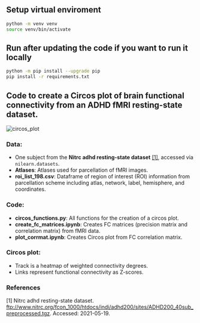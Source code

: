 ## Setup virtual enviroment
```bash
python -m venv venv
source venv/bin/activate
```

## Run after updating the code if you want to run it locally
```bash
python -m pip install --upgrade pip
pip install -r requirements.txt
```

## Code to create a Circos plot of brain functional connectivity from an ADHD fMRI resting-state dataset.

![circos_plot](https://github.com/DoraBeslic/Brain-Connectivity-Viz/assets/122387780/c57ef3d0-87b2-4926-9f03-46e9d203cca5)

### Data: 
- One subject from the **Nitrc adhd resting-state dataset** [[1]](#1), accessed via `nilearn.datasets`.
- **Atlases**: Atlases used for parcellation of fMRI images.
- **roi_list_198.csv**: Dataframe of region of interest (ROI) information from parcellation scheme including atlas, network, label, hemisphere, and coordinates. 

### Code:
- **circos_functions.py**: All functions for the creation of a circos plot.
- **create_fc_matrices.ipynb**: Creates FC matrices (precision matrix and correlation matrix) from fMRI data.
- **plot_corrmat.ipynb**: Creates Circos plot from FC correlation matrix.

### Circos plot:
- Track is a heatmap of weighted connectivity degrees.
- Links represent functional connectivity as Z-scores.

### References
<a id="1">[1]</a>
Nitrc adhd resting-state dataset. ftp://www.nitrc.org/fcon_1000/htdocs/indi/adhd200/sites/ADHD200_40sub_preprocessed.tgz. Accessed: 2021-05-19.

